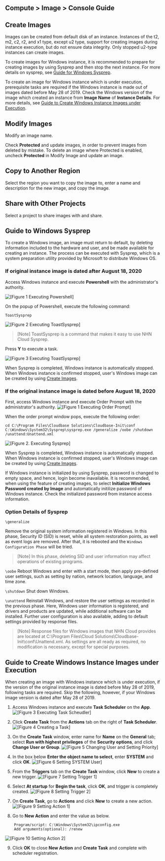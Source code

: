 ## Compute > Image > Console Guide

## Create Images

Images can be created from default disk of an instance. Instances of the t2, m2, c2, r2, and x1 type, except u2 type, support for creating images during instance execution, but do not ensure data integrity. Only stopped u2-type instances can create images.

To create images for Windows instance, it is recommended to prepare for creating images by using Sysprep and then stop the next instance.  For more details on sysprep, see [Guide for Windows Sysprep](#windows-sysprep).

To create an image for Windows instance which is under execution,  prerequisite tasks are required if the Windows instance is made out of images dated before May 28 of 2019. Check the Windows version of the image which created an instance from **Image Name** of **Instance Details**. For more details, see [Guide to Create Windows Instance Images under Execution](#windows).

## Modify Images

Modify an image name.

Check **Protected** and update images, in order to prevent images from deleted by mistake. To delete an image where Protected is enabled, uncheck **Protected** in Modify Image and update an image.

## Copy to Another Region

Select the region you want to copy the image to, enter a name and description for the new image, and copy the image.

## Share with Other Projects

Select a project to share images with and share.


## Guide to Windows Sysprep

To create a Windows image, an image must return to default, by deleting information included to the hardware and user, and be made available for creating an instance. The process can be executed with Sysprep, which is a system preparation utility provided by Microsoft to distribute Windows OS.

### If original instance image is dated after August 18, 2020 

Access Windows instance and execute **Powershell** with the administrator's authority. 

![[Figure 1 Executing Powershell]](http://static.toastoven.net/prod_infrastructure/compute/sysprep/win_sysprep1.png)

On the popup of Powershell, execute the following command:

    ToastSysprep

![[Figure 2 Executing ToastSysprep]](http://static.toastoven.net/prod_infrastructure/compute/sysprep/win_sysprep2.png)
> [Note]
ToastSysprep is a command that makes it easy to use NHN Cloud Sysprep.   

Press **Y** to execute a task. 

![[Figure 3 Executing ToastSysprep]](http://static.toastoven.net/prod_infrastructure/compute/sysprep/win_sysprep3.png)

When Sysprep is completed, Windows instance is automatically stopped. When Windows instance is confirmed stopped, user's Windows image can be created by using [Create Images](./console-guide/#_1).

### If the original instance image is dated before August 18, 2020 

First, access Windows instance and execute Order Prompt with the administrator's authority.
![[Figure 1 Executing Order Prompt]](http://static.toastoven.net/prod_infrastructure/compute/sysprep/001_170524_800px.PNG)

When the order prompt window pops, execute the following order:

	cd C:\Program Files\Cloudbase Solutions\Cloudbase-Init\conf
	C:\Windows\System32\Sysprep\sysprep.exe /generalize /oobe /shutdown /unattend:Unattend.xml

![[Figure 2. Executing Sysprep]](http://static.toastoven.net/prod_infrastructure/compute/sysprep/002_170524_800px.PNG)

When Sysprep is completed, Windows instance is automatically stopped. When Windows instance is confirmed stopped, user's Windows image can be created by using [Create Images](./console-guide/#_1).

If Windows instance is initialized by using Sysprep, password is changed to empty space, and hence, login become inavailable. It is recommended, when using the feature of creating images, to select **Initialize Windows Password created by Image** and automatically initilize password of Windows instance. Check the initialized password from instance access information.   

### Option Details of Sysprep

`\generalize`

Remove the original system information registered in Windows. In this phase, Security ID (SID) is reset, while all system restoration points, as well as event logs are removed. After that, it is rebooted and the `Windows Configuration Phase` will be tried.   
> [Note]
In this phase, deleting SID and user information may affect operations of existing programs.  


`\oobe`
Reboot Windows and enter with a start mode, then apply pre-defined user settings, such as setting by nation, network location, language, and time zone.

`\shutdown`
Shut down Windows.

`\unattend`
Reinstall Windows, and restore the user settings as recorded in the previous phase. Here, Windows user information is registered, and drivers and products are updated, while additional software can be installed. Further user configuration is also available, adding to default settings provided by response files.     

> [Note]
Response files for Windows images that NHN Cloud provides are located at C:\Program Files\Cloud Solutions\Cloudbase-Init\conf\Unattend.xml. As settings are all ready as required, no modification is necessary, except for special purposes.  


## Guide to Create Windows Instance Images under Execution 

When creating an image with Windows instance which is under execution, if the version of the original instance image is dated before May 28 of 2019, following tasks are required. 
Skip the following, however, if your Windows image version is dated after May 28 of 2019. 

1. Access Windows instance and execute **Task Scheduler** on the **App**. 
![[Figure 3 Executing Task Scheudler]](http://static.toastoven.net/prod_infrastructure/compute/windows/001_190604.png)

2. Click **Create Task** from the **Actions** tab on the right of **Task Scheduler**. 
![[Figure 4 Creating a Task]](http://static.toastoven.net/prod_infrastructure/compute/windows/002_190604.png)

3. On the **Create Task** window, enter name for **Name** on the **General** tab; select **Run with highest privileges** of the **Security options**, and click **Change User or Group**. 
![[Figure 5 Changing User and Setting Priority]](http://static.toastoven.net/prod_infrastructure/compute/windows/003_190604.png)

4. In the box below **Enter the object name to select**, enter **SYSTEM** and click **OK**. 
![[Figure 6 Setting SYSTEM User]](http://static.toastoven.net/prod_infrastructure/compute/windows/004_190604.png)

5. From the **Triggers** tab on the **Create Task** window, click **New** to create a new trigger. 
![[Figure 7 Setting Trigger 1]](http://static.toastoven.net/prod_infrastructure/compute/windows/005_190604.png)

6. Select **At startup** for **Begin the task**, click **OK**, and trigger is completely created. 
![[Figure 8 Setting Trigger 2]](http://static.toastoven.net/prod_infrastructure/compute/windows/006_190604.png)

7. On **Create Task**, go to **Actions** and click **New** to create a new action. 
![[Figure 9 Setting Action 1]](http://static.toastoven.net/prod_infrastructure/compute/windows/007_190604.png)

8. Go to **New Action** and enter the value as below. 

```
	Program/script: C:\Windows\System32\ipconfig.exe
	Add arguments(optional): /renew
```

![[Figure 10 Setting Action 2]](http://static.toastoven.net/prod_infrastructure/compute/windows/008_190604.png)

9. Click **OK** to close **New Action** and **Create Task** and complete with scheduler registration. 
